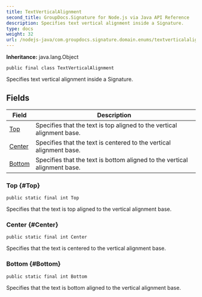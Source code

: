 ```yaml
---
title: TextVerticalAlignment
second_title: GroupDocs.Signature for Node.js via Java API Reference
description: Specifies text vertical alignment inside a Signature.
type: docs
weight: 32
url: /nodejs-java/com.groupdocs.signature.domain.enums/textverticalalignment/
---
```

**Inheritance:**
java.lang.Object
```
public final class TextVerticalAlignment
```

Specifies text vertical alignment inside a Signature.
## Fields

| Field | Description |
| --- | --- |
| [Top](#Top) | Specifies that the text is top aligned to the vertical alignment base. |
| [Center](#Center) | Specifies that the text is centered to the vertical alignment base. |
| [Bottom](#Bottom) | Specifies that the text is bottom aligned to the vertical alignment base. |
### Top {#Top}
```
public static final int Top
```


Specifies that the text is top aligned to the vertical alignment base.

### Center {#Center}
```
public static final int Center
```


Specifies that the text is centered to the vertical alignment base.

### Bottom {#Bottom}
```
public static final int Bottom
```


Specifies that the text is bottom aligned to the vertical alignment base.

